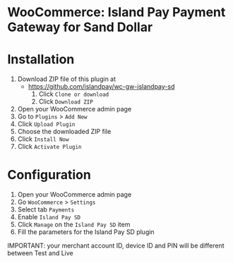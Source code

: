 # WooCommerce: Island Pay Payment Gateway for Sand Dollar

# Installation

1. Download ZIP file of this plugin at
    * https://github.com/islandpay/wc-gw-islandpay-sd
      1. Click `Clone or download`
      1. Click `Download ZIP`
1. Open your WooCommerce admin page
1. Go to `Plugins` > `Add New`
1. Click `Upload Plugin`
1. Choose the downloaded ZIP file
1. Click `Install Now`
1. Click `Activate Plugin`

# Configuration

1. Open your WooCommerce admin page
1. Go `WooCommerce` > `Settings`
1. Select tab `Payments`
1. Enable `Island Pay SD`
1. Click `Manage` on the `Island Pay SD` item
1. Fill the parameters for the Island Pay SD plugin

IMPORTANT: your merchant account ID, device ID and PIN will be different between Test and Live
